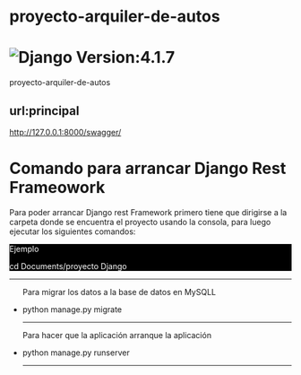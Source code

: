 # proyecto-arquiler-de-autos
<h1><img src="https://img.shields.io/badge/Django-092E20?style=for-the-badge&logo=django&logoColor=white" title="Django"/> Version:4.1.7</h1>

proyecto-arquiler-de-autos



## url:principal
http://127.0.0.1:8000/swagger/
<h1>Comando para arrancar Django Rest  Frameowork</h1>
<p>Para poder arrancar Django rest Framework primero tiene que dirigirse a la carpeta donde
se encuentra el proyecto usando la consola, para luego ejecutar los siguientes comandos:</p>
<div style="background-color: black; color: white;" white="100%">
<p>Ejemplo</p>
<p> cd Documents/proyecto Django </p>
</div>

<hr>
<ul>
<p>Para migrar los datos a la base de datos en MySQLL</p>
 <li>python manage.py migrate</li>
<hr>
<p>Para hacer que la aplicación arranque la aplicación</p>
 <li>python manage.py runserver</li>
<hr>

</ul>
